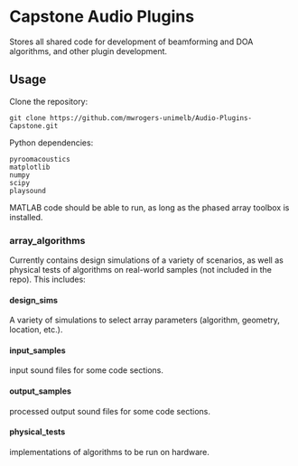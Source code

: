 # Capstone Audio Plugins

Stores all shared code for development of beamforming and DOA algorithms, and other plugin development.


## Usage

Clone the repository:

    git clone https://github.com/mwrogers-unimelb/Audio-Plugins-Capstone.git

Python dependencies:

    pyroomacoustics
    matplotlib
    numpy
    scipy
    playsound

MATLAB code should be able to run, as long as the phased array toolbox is installed.


### array_algorithms

Currently contains design simulations of a variety of scenarios, as well as physical tests of algorithms on real-world samples (not included in the repo). This includes:

#### design_sims

A variety of simulations to select array parameters (algorithm, geometry, location, etc.).

#### input_samples

input sound files for some code sections.

#### output_samples

processed output sound files for some code sections.

#### physical_tests

implementations of algorithms to be run on hardware.
